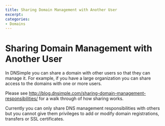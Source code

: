 ```yaml
---
title: Sharing Domain Management with Another User
excerpt: 
categories:
- Domains
---
```


# Sharing Domain Management with Another User

In DNSimple you can share a domain with other users so that they can manage it. For example, if you have a large organization you can share access to the domains with one or more users.

Please see http://blog.dnsimple.com/sharing-domain-management-responsibilities/ for a walk through of how sharing works.

Currently you can only share DNS management responsibilities with others but you cannot give them privileges to add or modify domain registrations, transfers or SSL certificates.
